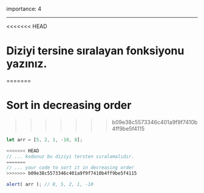 importance: 4

---

<<<<<<< HEAD
# Diziyi tersine sıralayan fonksiyonu yazınız.
=======
# Sort in decreasing order
>>>>>>> b09e38c5573346c401a9f9f7410b4ff9be5f4115

```js
let arr = [5, 2, 1, -10, 8];

<<<<<<< HEAD
// ... kodunuz bu diziyi tersten sıralamalıdır.
=======
// ... your code to sort it in decreasing order
>>>>>>> b09e38c5573346c401a9f9f7410b4ff9be5f4115

alert( arr ); // 8, 5, 2, 1, -10
```

